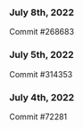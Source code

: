 ### July 8th, 2022

Commit #268683

### July 5th, 2022

Commit #314353


### July 4th, 2022

Commit #72281
